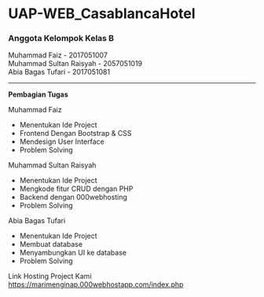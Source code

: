 # UAP-WEB_CasablancaHotel

<h3>Anggota Kelompok Kelas B</h3>

Muhammad Faiz - 2017051007 <br>
Muhammad Sultan Raisyah - 2057051019 <br>
Abia Bagas Tufari - 2017051081


<hr>

<b>Pembagian Tugas</b>

Muhammad Faiz
- Menentukan Ide Project
- Frontend Dengan Bootstrap & CSS
- Mendesign User Interface
- Problem Solving

Muhammad Sultan Raisyah
- Menentukan Ide Project
- Mengkode fitur CRUD dengan PHP
- Backend dengan 000webhosting
- Problem Solving

Abia Bagas Tufari
- Menentukan Ide Project
- Membuat database
- Menyambungkan UI ke database
- Problem Solving

Link Hosting Project Kami
<br>
https://marimenginap.000webhostapp.com/index.php
